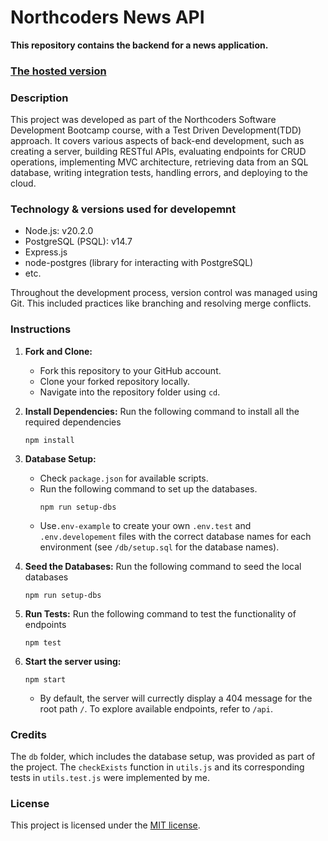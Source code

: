 # Northcoders News API

**This repository contains the backend for a news application.**

### [The hosted version](https://nc-news-api-8tl9.onrender.com/)

### Description
This project was developed as part of the Northcoders Software Development Bootcamp course, with a Test Driven Development(TDD) approach. It covers various aspects of back-end development, such as creating a server, building RESTful APIs, evaluating endpoints for CRUD operations, implementing MVC architecture, retrieving data from an SQL database, writing integration tests, handling errors, and deploying to the cloud. 

### Technology & versions used for developemnt
- Node.js: v20.2.0
- PostgreSQL (PSQL): v14.7
- Express.js
- node-postgres (library for interacting with PostgreSQL)
- etc.

Throughout the development process, version control was managed using Git. This included practices like branching and resolving merge conflicts.

### Instructions
1. **Fork and Clone:**
    - Fork this repository to your GitHub account.
    - Clone your forked repository locally.
    - Navigate into the repository folder using `cd`.

2. **Install Dependencies:** Run the following command to install all the required dependencies
    ```
    npm install
    ```

3. **Database Setup:**
    - Check `package.json` for available scripts.
    - Run the following command to set up the databases.
      ```
      npm run setup-dbs
      ```
    - Use`.env-example` to create your own `.env.test` and `.env.developement` files with the correct database names for each environment (see `/db/setup.sql` for the database names).

4. **Seed the Databases:** Run the following command to seed the local databases
    ```
    npm run setup-dbs
    ```

5. **Run Tests:** Run the following command to test the functionality of endpoints
    ```
    npm test
    ```

6. **Start the server using:**
    ```
    npm start
    ```
    - By default, the server will currectly display a 404 message for the root path `/`. To explore available endpoints, refer to `/api`.

### Credits
The `db` folder, which includes the database setup, was provided as part of the project. The `checkExists` function in `utils.js` and its corresponding tests in `utils.test.js` were implemented by me.

### License
This project is licensed under the [MIT license](https://opensource.org/license/mit/).
